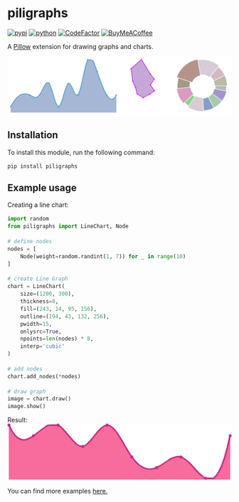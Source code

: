 # piligraphs
[![pypi](https://img.shields.io/pypi/v/piligraphs)](https://pypi.org/project/piligraphs)
[![python](https://img.shields.io/badge/python-3.10-blue)](https://www.python.org/downloads)
[![CodeFactor](https://www.codefactor.io/repository/github/eeemoon/piligraphs/badge)](https://www.codefactor.io/repository/github/eeemoon/piligraphs)
[![BuyMeACoffee](https://img.shields.io/badge/support-yellow)](https://www.buymeacoffee.com/eeemoon)

A [Pillow](https://github.com/python-pillow/Pillow) extension for drawing graphs and charts.

![](examples/images/allgraphs.png)

## Installation
To install this module, run the following command:
```
pip install piligraphs
```

## Example usage
Creating a line chart:
```python
import random
from piligraphs import LineChart, Node

# define nodes
nodes = [
    Node(weight=random.randint(1, 7)) for _ in range(10)
]

# create Line Graph
chart = LineChart(
    size=(1200, 300),
    thickness=8,
    fill=(243, 14, 95, 156),
    outline=(194, 43, 132, 256),
    pwidth=15,
    onlysrc=True,
    npoints=len(nodes) * 8,
    interp='cubic'
)

# add nodes
chart.add_nodes(*nodes)

# draw graph
image = chart.draw()
image.show()
```
Result:
![](examples/images/linegraph.png)

You can find more examples [here.](examples/)
